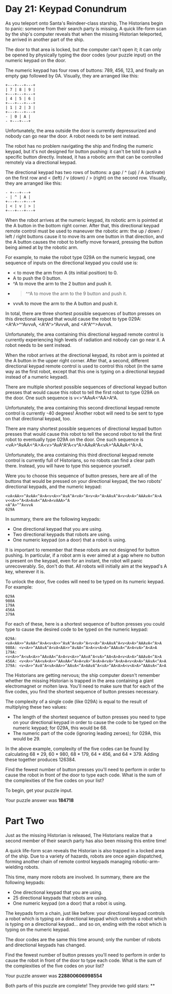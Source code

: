 
# Day 21: Keypad Conundrum 

As you teleport onto Santa's Reindeer-class starship, The Historians begin to panic: someone from their search party is missing. A quick life-form scan by the ship's computer reveals that when the missing Historian teleported, he arrived in another part of the ship.

The door to that area is locked, but the computer can't open it; it can only be opened by physically typing the door codes (your puzzle input) on the numeric keypad on the door.

The numeric keypad has four rows of buttons: 789, 456, 123, and finally an empty gap followed by 0A. Visually, they are arranged like this:
```
+---+---+---+
| 7 | 8 | 9 |
+---+---+---+
| 4 | 5 | 6 |
+---+---+---+
| 1 | 2 | 3 |
+---+---+---+
- | 0 | A |
- +---+---+
```
Unfortunately, the area outside the door is currently depressurized and nobody can go near the door. A robot needs to be sent instead.

The robot has no problem navigating the ship and finding the numeric keypad, but it's not designed for button pushing: it can't be told to push a specific button directly. Instead, it has a robotic arm that can be controlled remotely via a directional keypad.

The directional keypad has two rows of buttons: a gap / ^ (up) / A (activate) on the first row and < (left) / v (down) / > (right) on the second row. Visually, they are arranged like this:
```
- +---+---+
- | ^ | A |
+---+---+---+
| < | v | > |
+---+---+---+
```
When the robot arrives at the numeric keypad, its robotic arm is pointed at the A button in the bottom right corner. After that, this directional keypad remote control must be used to maneuver the robotic arm: the up / down / left / right buttons cause it to move its arm one button in that direction, and the A button causes the robot to briefly move forward, pressing the button being aimed at by the robotic arm.

For example, to make the robot type 029A on the numeric keypad, one sequence of inputs on the directional keypad you could use is:

- < to move the arm from A (its initial position) to 0.
- A to push the 0 button.
- ^A to move the arm to the 2 button and push it.
- >^^A to move the arm to the 9 button and push it.
- vvvA to move the arm to the A button and push it.

In total, there are three shortest possible sequences of button presses on this directional keypad that would cause the robot to type 029A: <A^A>^^AvvvA, <A^A^>^AvvvA, and <A^A^^>AvvvA.

Unfortunately, the area containing this directional keypad remote control is currently experiencing high levels of radiation and nobody can go near it. A robot needs to be sent instead.

When the robot arrives at the directional keypad, its robot arm is pointed at the A button in the upper right corner. After that, a second, different directional keypad remote control is used to control this robot (in the same way as the first robot, except that this one is typing on a directional keypad instead of a numeric keypad).

There are multiple shortest possible sequences of directional keypad button presses that would cause this robot to tell the first robot to type 029A on the door. One such sequence is v<<A>>^A<A>AvA<^AA>A<vAAA>^A.

Unfortunately, the area containing this second directional keypad remote control is currently -40 degrees! Another robot will need to be sent to type on that directional keypad, too.

There are many shortest possible sequences of directional keypad button presses that would cause this robot to tell the second robot to tell the first robot to eventually type 029A on the door. One such sequence is <vA<AA>>^AvAA<^A>A<v<A>>^AvA^A<vA>^A<v<A>^A>AAvA^A<v<A>A>^AAAvA<^A>A.

Unfortunately, the area containing this third directional keypad remote control is currently full of Historians, so no robots can find a clear path there. Instead, you will have to type this sequence yourself.

Were you to choose this sequence of button presses, here are all of the buttons that would be pressed on your directional keypad, the two robots' directional keypads, and the numeric keypad:
```
<vA<AA>>^AvAA<^A>A<v<A>>^AvA^A<vA>^A<v<A>^A>AAvA^A<v<A>A>^AAAvA<^A>A
v<<A>>^A<A>AvA<^AA>A<vAAA>^A
<A^A>^^AvvvA
029A
```
In summary, there are the following keypads:

- One directional keypad that you are using.
- Two directional keypads that robots are using.
- One numeric keypad (on a door) that a robot is using.

It is important to remember that these robots are not designed for button pushing. In particular, if a robot arm is ever aimed at a gap where no button is present on the keypad, even for an instant, the robot will panic unrecoverably. So, don't do that. All robots will initially aim at the keypad's A key, wherever it is.

To unlock the door, five codes will need to be typed on its numeric keypad. For example:
```
029A
980A
179A
456A
379A
```
For each of these, here is a shortest sequence of button presses you could type to cause the desired code to be typed on the numeric keypad:
```
029A: <vA<AA>>^AvAA<^A>A<v<A>>^AvA^A<vA>^A<v<A>^A>AAvA^A<v<A>A>^AAAvA<^A>A
980A: <v<A>>^AAAvA^A<vA<AA>>^AvAA<^A>A<v<A>A>^AAAvA<^A>A<vA>^A<A>A
179A: <v<A>>^A<vA<A>>^AAvAA<^A>A<v<A>>^AAvA^A<vA>^AA<A>A<v<A>A>^AAAvA<^A>A
456A: <v<A>>^AA<vA<A>>^AAvAA<^A>A<vA>^A<A>A<vA>^A<A>A<v<A>A>^AAvA<^A>A
379A: <v<A>>^AvA^A<vA<AA>>^AAvA<^A>AAvA^A<vA>^AA<A>A<v<A>A>^AAAvA<^A>A
```
The Historians are getting nervous; the ship computer doesn't remember whether the missing Historian is trapped in the area containing a giant electromagnet or molten lava. You'll need to make sure that for each of the five codes, you find the shortest sequence of button presses necessary.

The complexity of a single code (like 029A) is equal to the result of multiplying these two values:

- The length of the shortest sequence of button presses you need to type on your directional keypad in order to cause the code to be typed on the numeric keypad; for 029A, this would be 68.
- The numeric part of the code (ignoring leading zeroes); for 029A, this would be 29.

In the above example, complexity of the five codes can be found by calculating 68 * 29, 60 * 980, 68 * 179, 64 * 456, and 64 * 379. Adding these together produces 126384.

Find the fewest number of button presses you'll need to perform in order to cause the robot in front of the door to type each code. What is the sum of the complexities of the five codes on your list?

To begin, get your puzzle input.

Your puzzle answer was **184718**
# Part Two

Just as the missing Historian is released, The Historians realize that a second member of their search party has also been missing this entire time!

A quick life-form scan reveals the Historian is also trapped in a locked area of the ship. Due to a variety of hazards, robots are once again dispatched, forming another chain of remote control keypads managing robotic-arm-wielding robots.

This time, many more robots are involved. In summary, there are the following keypads:

- One directional keypad that you are using.
- 25 directional keypads that robots are using.
- One numeric keypad (on a door) that a robot is using.

The keypads form a chain, just like before: your directional keypad controls a robot which is typing on a directional keypad which controls a robot which is typing on a directional keypad... and so on, ending with the robot which is typing on the numeric keypad.

The door codes are the same this time around; only the number of robots and directional keypads has changed.

Find the fewest number of button presses you'll need to perform in order to cause the robot in front of the door to type each code. What is the sum of the complexities of the five codes on your list?

Your puzzle answer was **228800606998554**

Both parts of this puzzle are complete! They provide two gold stars: **
